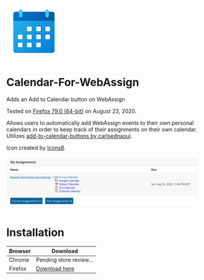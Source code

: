 ![Calendar For WebAssign Icon](https://raw.githubusercontent.com/JeffResc/Calendar-For-WebAssign/master/icons/icons8-calendar-144.png)
# Calendar-For-WebAssign
Adds an Add to Calendar button on WebAssign

Tested on [Firefox 79.0 (64-bit)](https://www.mozilla.org/en-US/firefox/79.0/releasenotes/?utm_source=firefox-browser&utm_medium=firefox-browser&utm_campaign=whatsnew) on August 23, 2020.

Allows users to automatically add WebAssign events to their own personal calendars in order to keep track of their assignments on their own calendar. Utilizes [add-to-calendar-buttons by carlsednaoui](https://github.com/carlsednaoui/add-to-calendar-buttons/).

Icon created by [Icons8](https://icons8.com/icon/WpQIVxfhhzqt/calendar).

![Demo Screenshot](https://raw.githubusercontent.com/JeffResc/Calendar-For-WebAssign/master/Capture.PNG)

# Installation
| Browser | Download |
|-|-|
| Chrome | Pending store review... |
| Firefox | [Download here](https://github.com/JeffResc/Calendar-For-WebAssign/releases/download/v1.0/calendar_for_webassign-1.0-fx.xpi) |
